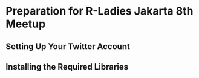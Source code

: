 # Preparation for R-Ladies Jakarta 8th Meetup

## Setting Up Your Twitter Account

## Installing the Required Libraries


